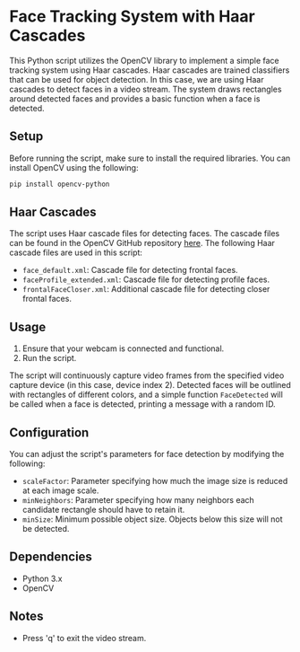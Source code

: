 # Face Tracking System with Haar Cascades

This Python script utilizes the OpenCV library to implement a simple face tracking system using Haar cascades. Haar cascades are trained classifiers that can be used for object detection. In this case, we are using Haar cascades to detect faces in a video stream. The system draws rectangles around detected faces and provides a basic function when a face is detected.

## Setup

Before running the script, make sure to install the required libraries. You can install OpenCV using the following:

```bash
pip install opencv-python
```

## Haar Cascades

The script uses Haar cascade files for detecting faces. The cascade files can be found in the OpenCV GitHub repository [here](https://github.com/opencv/opencv/tree/master/data/haarcascades). The following Haar cascade files are used in this script:

- `face_default.xml`: Cascade file for detecting frontal faces.
- `faceProfile_extended.xml`: Cascade file for detecting profile faces.
- `frontalFaceCloser.xml`: Additional cascade file for detecting closer frontal faces.

## Usage

1. Ensure that your webcam is connected and functional.
2. Run the script.

The script will continuously capture video frames from the specified video capture device (in this case, device index 2). Detected faces will be outlined with rectangles of different colors, and a simple function `FaceDetected` will be called when a face is detected, printing a message with a random ID.

## Configuration

You can adjust the script's parameters for face detection by modifying the following:

- `scaleFactor`: Parameter specifying how much the image size is reduced at each image scale.
- `minNeighbors`: Parameter specifying how many neighbors each candidate rectangle should have to retain it.
- `minSize`: Minimum possible object size. Objects below this size will not be detected.

## Dependencies

- Python 3.x
- OpenCV

## Notes

- Press 'q' to exit the video stream.
